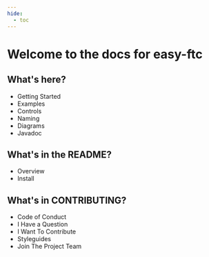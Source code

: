 ```yaml
---
hide:
  - toc
---
```


# Welcome to the docs for easy-ftc

## What's here?

- Getting Started
- Examples
- Controls
- Naming
- Diagrams
- Javadoc

## What's in the README?

- Overview
- Install

## What's in CONTRIBUTING?

- Code of Conduct
- I Have a Question
- I Want To Contribute
- Styleguides
- Join The Project Team
